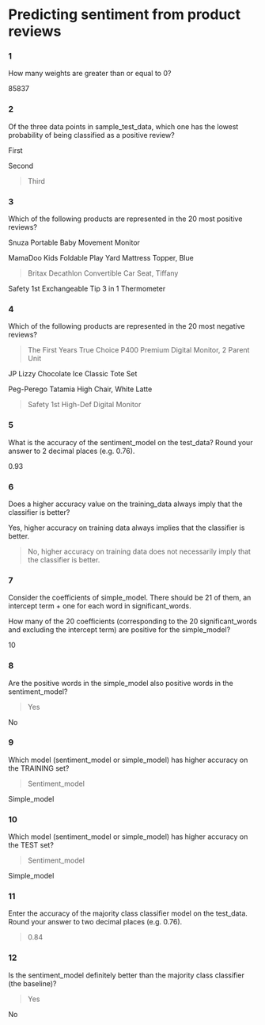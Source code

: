 # Predicting sentiment from product reviews

### 1

How many weights are greater than or equal to 0?


85837

### 2

Of the three data points in sample_test_data, which one has the lowest probability of being classified as a positive review?


First


Second


>Third

### 3


Which of the following products are represented in the 20 most positive reviews?


Snuza Portable Baby Movement Monitor


MamaDoo Kids Foldable Play Yard Mattress Topper, Blue


>Britax Decathlon Convertible Car Seat, Tiffany


Safety 1st Exchangeable Tip 3 in 1 Thermometer

### 4

Which of the following products are represented in the 20 most negative reviews?


>The First Years True Choice P400 Premium Digital Monitor, 2 Parent Unit


JP Lizzy Chocolate Ice Classic Tote Set


Peg-Perego Tatamia High Chair, White Latte


>Safety 1st High-Def Digital Monitor

### 5

What is the accuracy of the sentiment_model on the test_data? Round your answer to 2 decimal places (e.g. 0.76).


0.93

### 6

Does a higher accuracy value on the training_data always imply that the classifier is better?


Yes, higher accuracy on training data always implies that the classifier is better.


>No, higher accuracy on training data does not necessarily imply that the classifier is better.

### 7

Consider the coefficients of simple_model. There should be 21 of them, an intercept term + one for each word in significant_words.

How many of the 20 coefficients (corresponding to the 20 significant_words and excluding the intercept term) are positive for the simple_model?


10

### 8

Are the positive words in the simple_model also positive words in the sentiment_model?


>Yes


No


### 9

Which model (sentiment_model or simple_model) has higher accuracy on the TRAINING set?


>Sentiment_model


Simple_model

### 10

Which model (sentiment_model or simple_model) has higher accuracy on the TEST set?


>Sentiment_model


Simple_model

### 11

Enter the accuracy of the majority class classifier model on the test_data. Round your answer to two decimal places (e.g. 0.76).


>0.84

### 12

Is the sentiment_model definitely better than the majority class classifier (the baseline)?


>Yes


No